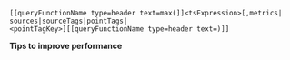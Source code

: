 ```
[[queryFunctionName type=header text=max(]]<tsExpression>[,metrics|
sources|sourceTags|pointTags|
<pointTagKey>][[queryFunctionName type=header text=)]]
```

**Tips to improve performance**


